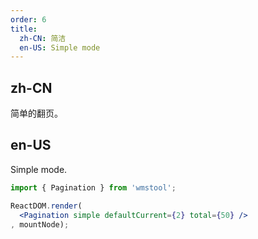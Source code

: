 ```yaml
---
order: 6
title:
  zh-CN: 简洁
  en-US: Simple mode
---
```


## zh-CN

简单的翻页。

## en-US

Simple mode.

````jsx
import { Pagination } from 'wmstool';

ReactDOM.render(
  <Pagination simple defaultCurrent={2} total={50} />
, mountNode);
````
